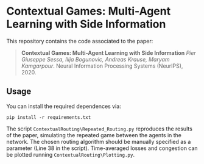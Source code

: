 # Contextual Games: Multi-Agent Learning with Side Information


This repository contains the code associated to the paper:
> **Contextual Games: Multi-Agent Learning with Side Information**
> *Pier Giuseppe Sessa, Ilija Bogunovic, Andreas Krause, Maryam Kamgarpour*.
> Neural Information Processing Systems (NeurIPS), 2020.

Usage
-- 

You can install the required dependences via: 
```setup
pip install -r requirements.txt
```

The script `ContextualRouting\Repeated_Routing.py` reproduces the results of the paper, simulating the repeated game between the agents in the network. The chosen routing algorithm should be manually specified as a parameter (Line 38 in the script). 
Time-averaged losses and congestion can be plotted running `ContextualRouting\Plotting.py`.
